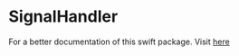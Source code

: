 # SignalHandler

For a better documentation of this swift package. Visit [here](https://genaro-chris.github.io/SignalHandler/documentation/signalhandler)
